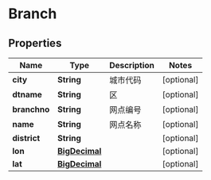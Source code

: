 # Branch

## Properties
Name | Type | Description | Notes
------------ | ------------- | ------------- | -------------
**city** | **String** | 城市代码 |  [optional]
**dtname** | **String** | 区 |  [optional]
**branchno** | **String** | 网点编号 |  [optional]
**name** | **String** | 网点名称 |  [optional]
**district** | **String** |  |  [optional]
**lon** | [**BigDecimal**](BigDecimal.md) |  |  [optional]
**lat** | [**BigDecimal**](BigDecimal.md) |  |  [optional]
